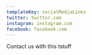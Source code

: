 ```yaml
---
templateKey: socialMediaLinks
twitter: twitter.com
instagram: instagram.com
facebook: facebook.com
---
```

Contact us with this tstuff